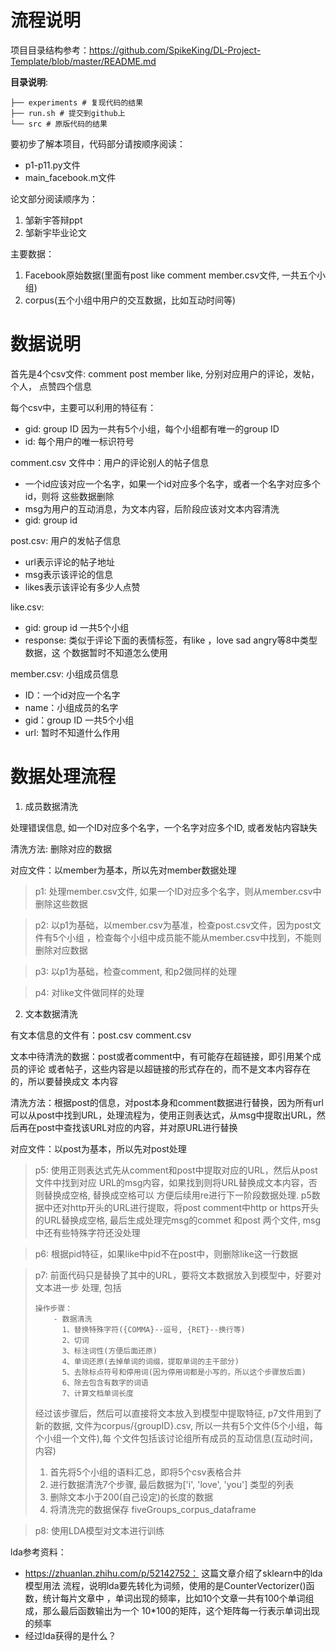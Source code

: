 # 流程说明

项目目录结构参考：https://github.com/SpikeKing/DL-Project-Template/blob/master/README.md

**目录说明**: 

```
├── experiments # 复现代码的结果
├── run.sh # 提交到github上
└── src # 原版代码的结果
```

要初步了解本项目，代码部分请按顺序阅读：

- p1-p11.py文件
- main_facebook.m文件

论文部分阅读顺序为：

1. 邹新宇答辩ppt
2. 邹新宇毕业论文

主要数据：

1. Facebook原始数据(里面有post like comment member.csv文件, 一共五个小组)
2. corpus(五个小组中用户的交互数据，比如互动时间等)

# 数据说明

首先是4个csv文件: comment post member like, 分别对应用户的评论，发帖， 个人，
点赞四个信息

每个csv中，主要可以利用的特征有：

- gid: group ID 因为一共有5个小组，每个小组都有唯一的group ID
- id: 每个用户的唯一标识符号


comment.csv 文件中：用户的评论别人的帖子信息

- 一个id应该对应一个名字，如果一个id对应多个名字，或者一个名字对应多个id，则将
  这些数据删除
- msg为用户的互动消息，为文本内容，后阶段应该对文本内容清洗
- gid: group id

post.csv: 用户的发帖子信息

- url表示评论的帖子地址
- msg表示该评论的信息
- likes表示该评论有多少人点赞

like.csv: 

- gid: group id 一共5个小组
- response: 类似于评论下面的表情标签，有like ，love sad angry等8中类型数据，这
  个数据暂时不知道怎么使用

member.csv: 小组成员信息

- ID：一个id对应一个名字
- name：小组成员的名字
- gid：group ID 一共5个小组
- url: 暂时不知道什么作用

# 数据处理流程

1. 成员数据清洗

处理错误信息, 如一个ID对应多个名字，一个名字对应多个ID, 或者发帖内容缺失

清洗方法: 删除对应的数据

对应文件：以member为基本，所以先对member数据处理

> p1: 处理member.csv文件, 如果一个ID对应多个名字，则从member.csv中删除这些数据

> p2: 以p1为基础，以member.csv为基准，检查post.csv文件，因为post文件有5个小组
> ，检查每个小组中成员能不能从member.csv中找到，不能则删除对应数据

> p3: 以p1为基础，检查comment, 和p2做同样的处理

> p4: 对like文件做同样的处理

2. 文本数据清洗

有文本信息的文件有：post.csv comment.csv

文本中待清洗的数据：post或者comment中，有可能存在超链接，即引用某个成员的评论
或者帖子，这些内容是以超链接的形式存在的，而不是文本内容存在的，所以要替换成文
本内容

清洗方法：根据post的信息，对post本身和comment数据进行替换，因为所有url可以从post中找到URL，处理流程为，使用正则表达式，从msg中提取出URL，然后再在post中查找该URL对应的内容，并对原URL进行替换

对应文件：以post为基本，所以先对post处理

> p5: 使用正则表达式先从comment和post中提取对应的URL，然后从post文件中找到对应
> URL的msg内容，如果找到则将URL替换成文本内容，否则替换成空格, 替换成空格可以
> 方便后续用re进行下一阶段数据处理. p5数据中还对http开头的URL进行提取，将post
> comment中http or https开头的URL替换成空格, 最后生成处理完msg的commet 和post
> 两个文件, msg中还有些特殊字符还没处理

> p6: 根据pid特征，如果like中pid不在post中，则删除like这一行数据

> p7: 前面代码只是替换了其中的URL，要将文本数据放入到模型中，好要对文本进一步
> 处理, 包括  
>
> ```
> 操作步骤：
>     - 数据清洗
>       1、替换特殊字符({COMMA}--逗号, {RET}--换行等)
> 	    2、切词
> 	    3、标注词性(方便后面还原)
> 	    4、单词还原(去掉单词的词缀，提取单词的主干部分)
> 	    5、去除标点符号和停用词(因为停用词都是小写的，所以这个步骤放后面)
> 	    6、除去包含有数字的词语
> 	    7、计算文档单词长度
> ```
> 
> 经过该步骤后，然后可以直接将文本放入到模型中提取特征, p7文件用到了新的数据,
> 文件为corpus/{groupID}.csv, 所以一共有5个文件(5个小组，每个小组一个文件),每
> 个文件包括该讨论组所有成员的互动信息(互动时间，内容)
> 1. 首先将5个小组的语料汇总，即将5个csv表格合并 
> 2. 进行数据清洗7个步骤, 最后数据为['i', 'love', 'you'] 类型的列表
> 3. 删除文本小于200(自己设定)的长度的数据
> 4. 将清洗完的数据保存 fiveGroups_corpus_dataframe

> p8: 使用LDA模型对文本进行训练

lda参考资料：

- https://zhuanlan.zhihu.com/p/52142752： 这篇文章介绍了sklearn中的lda模型用法
  流程，说明lda要先转化为词频，使用的是CounterVectorizer()函数，统计每片文章中
  ，单词出现的频率，比如10个文章一共有100个单词组成，那么最后函数输出为一个
  10*100的矩阵，这个矩阵每一行表示单词出现的频率
- 经过lda获得的是什么？
